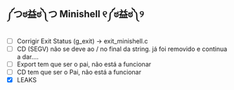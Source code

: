 ## ༼つಠ益ಠ༽つ   **Minishell** 	୧༼ಠ益ಠ༽୨


- [ ]  Corrigir Exit Status (g_exit) → exit_minishell.c
- [ ]  CD   (SEGV) não se deve ao / no final da string. já foi removido e continua a dar.... 
- [ ]  Export tem que ser o pai, não está a funcionar
- [ ]  CD tem que ser o Pai, não está a funcionar
- [X] LEAKS
